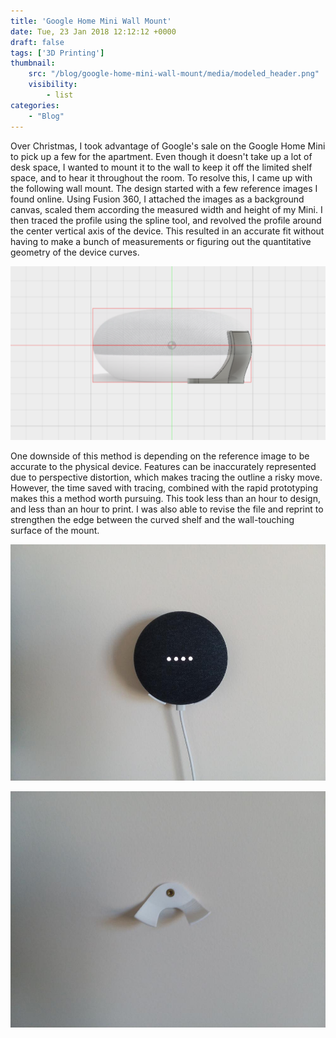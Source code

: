 ```yaml
---
title: 'Google Home Mini Wall Mount'
date: Tue, 23 Jan 2018 12:12:12 +0000
draft: false
tags: ['3D Printing']
thumbnail: 
    src: "/blog/google-home-mini-wall-mount/media/modeled_header.png"
    visibility:
        - list
categories:
    - "Blog"
---
```


Over Christmas, I took advantage of Google's sale on the Google Home Mini to pick up a few for the apartment. Even though it doesn't take up a lot of desk space, I wanted to mount it to the wall to keep it off the limited shelf space, and to hear it throughout the room. To resolve this, I came up with the following wall mount. The design started with a few reference images I found online. Using Fusion 360, I attached the images as a background canvas, scaled them according the measured width and height of my Mini. I then traced the profile using the spline tool, and revolved the profile around the center vertical axis of the device. This resulted in an accurate fit without having to make a bunch of measurements or figuring out the quantitative geometry of the device curves.

![Capture](media/capture.png)

One downside of this method is depending on the reference image to be accurate to the physical device. Features can be inaccurately represented due to perspective distortion, which makes tracing the outline a risky move. However, the time saved with tracing, combined with the rapid prototyping makes this a method worth pursuing. This took less than an hour to design, and less than an hour to print. I was also able to revise the file and reprint to strengthen the edge between the curved shelf and the wall-touching surface of the mount.

![Capture](media/2018-01-07-09-44-28.jpg)

![Capture](media/2018-01-07-09-44-49.jpg)
